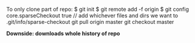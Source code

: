 To only clone part of repo:
  $ git init
  $ git remote add -f origin <url>
  $ git config core.sparseCheckout true
  // add whichever files and dirs we want to .git/info/sparse-checkout
  git pull origin master
  git checkout master


**Downside: downloads whole history of repo**
